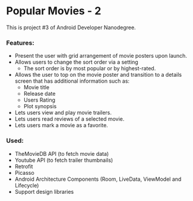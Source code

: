 # Popular Movies - 2
This is project #3 of Android Developer Nanodegree. 

### Features:
* Present the user with grid arrangement of movie posters upon launch.
* Allows users to change the sort order via a setting
    * The sort order is by most popular or by highest-rated.
* Allows the user to top on the movie poster and transition to a details screen that has additional information such as:
    * Movie title
    * Release date
    * Users Rating
    * Plot synopsis
* Lets users view and play movie trailers.
* Lets users read reviews of a selected movie.
* Lets users mark a movie as a favorite.

### Used:
* TheMovieDB API (to fetch movie data)
* Youtube API (to fetch trailer thumbnails)
* Retrofit
* Picasso
* Android Architecture Components (Room, LiveData, ViewModel and Lifecycle)
* Support design libraries
